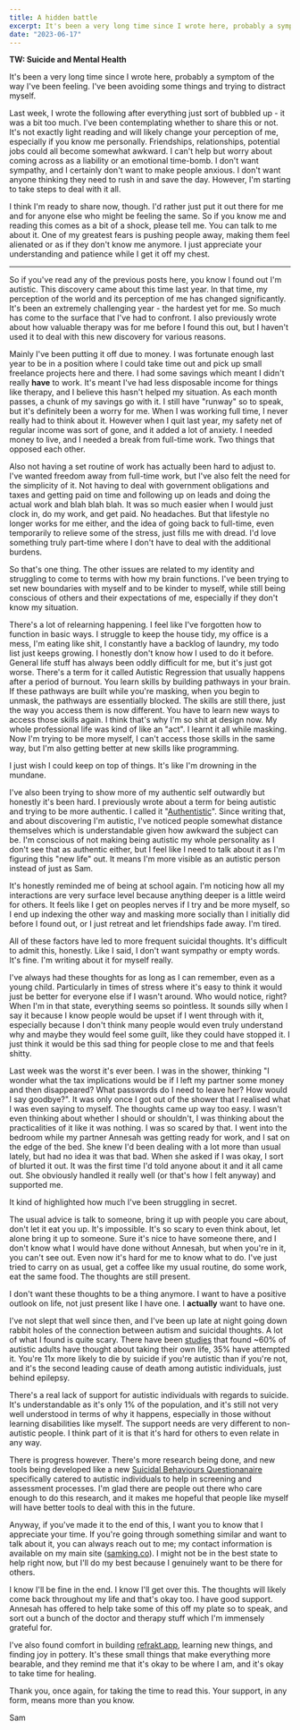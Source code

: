 ```yaml
---
title: A hidden battle
excerpt: It's been a very long time since I wrote here, probably a symptom of the way I've been feeling. I've been avoiding some things and trying to distract myself.
date: "2023-06-17"
---
```


**TW: Suicide and Mental Health**

It's been a very long time since I wrote here, probably a symptom of the way I've been feeling. I've been avoiding some things and trying to distract myself.

Last week, I wrote the following after everything just sort of bubbled up - it was a bit too much. I've been contemplating whether to share this or not. It's not exactly light reading and will likely change your perception of me, especially if you know me personally. Friendships, relationships, potential jobs could all become somewhat awkward. I can't help but worry about coming across as a liability or an emotional time-bomb. I don't want sympathy, and I certainly don't want to make people anxious. I don't want anyone thinking they need to rush in and save the day. However, I'm starting to take steps to deal with it all.

I think I'm ready to share now, though. I'd rather just put it out there for me and for anyone else who might be feeling the same. So if you know me and reading this comes as a bit of a shock, please tell me. You can talk to me about it. One of my greatest fears is pushing people away, making them feel alienated or as if they don't know me anymore. I just appreciate your understanding and patience while I get it off my chest.

---

So if you've read any of the previous posts here, you know I found out I'm autistic. This discovery came about this time last year. In that time, my perception of the world and its perception of me has changed significantly. It's been an extremely challenging year - the hardest yet for me. So much has come to the surface that I've had to confront. I also previously wrote about how valuable therapy was for me before I found this out, but I haven't used it to deal with this new discovery for various reasons.

Mainly I've been putting it off due to money. I was fortunate enough last year to be in a position where I could take time out and pick up small freelance projects here and there. I had some savings which meant I didn't really **have** to work. It's meant I've had less disposable income for things like therapy, and I believe this hasn't helped my situation. As each month passes, a chunk of my savings go with it. I still have "runway" so to speak, but it's definitely been a worry for me. When I was working full time, I never really had to think about it. However when I quit last year, my safety net of regular income was sort of gone, and it added a lot of anxiety. I needed money to live, and I needed a break from full-time work. Two things that opposed each other.

Also not having a set routine of work has actually been hard to adjust to. I've wanted freedom away from full-time work, but I've also felt the need for the simplicity of it. Not having to deal with government obligations and taxes and getting paid on time and following up on leads and doing the actual work and blah blah blah. It was so much easier when I would just clock in, do my work, and get paid. No headaches. But that lifestyle no longer works for me either, and the idea of going back to full-time, even temporarily to relieve some of the stress, just fills me with dread. I'd love something truly part-time where I don't have to deal with the additional burdens.

So that's one thing. The other issues are related to my identity and struggling to come to terms with how my brain functions. I've been trying to set new boundaries with myself and to be kinder to myself, while still being conscious of others and their expectations of me, especially if they don't know my situation.

There's a lot of relearning happening. I feel like I've forgotten how to function in basic ways. I struggle to keep the house tidy, my office is a mess, I'm eating like shit, I constantly have a backlog of laundry, my todo list just keeps growing. I honestly don't know how I used to do it before. General life stuff has always been oddly difficult for me, but it's just got worse. There's a term for it called Autistic Regression that usually happens after a period of burnout. You learn skills by building pathways in your brain. If these pathways are built while you're masking, when you begin to unmask, the pathways are essentially blocked. The skills are still there, just the way you access them is now different. You have to learn new ways to access those skills again. I think that's why I'm so shit at design now. My whole professional life was kind of like an "act". I learnt it all while masking. Now I'm trying to be more myself, I can't access those skills in the same way, but I'm also getting better at new skills like programming.

I just wish I could keep on top of things. It's like I'm drowning in the mundane.

I've also been trying to show more of my authentic self outwardly but honestly it's been hard. I previously wrote about a term for being autistic and trying to be more authentic. I called it "[Authentistic](/authentistic)". Since writing that, and about discovering I'm autistic, I've noticed people somewhat distance themselves which is understandable given how awkward the subject can be. I'm conscious of not making being autistic my whole personality as I don't see that as authentic either, but I feel like I need to talk about it as I'm figuring this "new life" out. It means I'm more visible as an autistic person instead of just as Sam.

It's honestly reminded me of being at school again. I'm noticing how all my interactions are very surface level because anything deeper is a little weird for others. It feels like I get on peoples nerves if I try and be more myself, so I end up indexing the other way and masking more socially than I initially did before I found out, or I just retreat and let friendships fade away. I'm tired.

All of these factors have led to more frequent suicidal thoughts. It's difficult to admit this, honestly. Like I said, I don't want sympathy or empty words. It's fine. I'm writing about it for myself really.

I've always had these thoughts for as long as I can remember, even as a young child. Particularly in times of stress where it's easy to think it would just be better for everyone else if I wasn't around. Who would notice, right? When I'm in that state, everything seems so pointless. It sounds silly when I say it because I know people would be upset if I went through with it, especially because I don't think many people would even truly understand why and maybe they would feel some guilt, like they could have stopped it. I just think it would be this sad thing for people close to me and that feels shitty.

Last week was the worst it's ever been. I was in the shower, thinking "I wonder what the tax implications would be if I left my partner some money and then disappeared? What passwords do I need to leave her? How would I say goodbye?". It was only once I got out of the shower that I realised what I was even saying to myself. The thoughts came up way too easy. I wasn't even thinking about whether I should or shouldn't, I was thinking about the practicalities of it like it was nothing. I was so scared by that. I went into the bedroom while my partner Annesah was getting ready for work, and I sat on the edge of the bed. She knew I'd been dealing with a lot more than usual lately, but had no idea it was that bad. When she asked if I was okay, I sort of blurted it out. It was the first time I'd told anyone about it and it all came out. She obviously handled it really well (or that's how I felt anyway) and supported me.

It kind of highlighted how much I've been struggling in secret.

The usual advice is talk to someone, bring it up with people you care about, don't let it eat you up. It's impossible. It's so scary to even think about, let alone bring it up to someone. Sure it's nice to have someone there, and I don't know what I would have done without Annesah, but when you're in it, you can't see out. Even now it's hard for me to know what to do. I've just tried to carry on as usual, get a coffee like my usual routine, do some work, eat the same food. The thoughts are still present.

I don't want these thoughts to be a thing anymore. I want to have a positive outlook on life, not just present like I have one. I **actually** want to have one.

I've not slept that well since then, and I've been up late at night going down rabbit holes of the connection between autism and suicidal thoughts. A lot of what I found is quite scary. There have been [studies](https://www.cambridge.org/core/journals/the-british-journal-of-psychiatry/article/autism-and-autistic-traits-in-those-who-died-by-suicide-in-england/04367C4DD9D8B4B3375A0D25C4764A54) that found ~60% of autistic adults have thought about taking their own life, 35% have attempted it. You're 11x more likely to die by suicide if you're autistic than if you're not, and it's the second leading cause of death among autistic individuals, just behind epilepsy.

There's a real lack of support for autistic individuals with regards to suicide. It's understandable as it's only 1% of the population, and it's still not very well understood in terms of why it happens, especially in those without learning disabilities like myself. The support needs are very different to non-autistic people. I think part of it is that it's hard for others to even relate in any way.

There is progress however. There's more research being done, and new tools being developed like a new [Suicidal Behaviours Questionanaire](https://molecularautism.biomedcentral.com/articles/10.1186/s13229-021-00449-3) specifically catered to autistic individuals to help in screening and assessment processes. I'm glad there are people out there who care enough to do this research, and it makes me hopeful that people like myself will have better tools to deal with this in the future.

Anyway, if you've made it to the end of this, I want you to know that I appreciate your time. If you're going through something similar and want to talk about it, you can always reach out to me; my contact information is available on my main site ([samking.co](https://samking.co)). I might not be in the best state to help right now, but I'll do my best because I genuinely want to be there for others.

I know I'll be fine in the end. I know I'll get over this. The thoughts will likely come back throughout my life and that's okay too. I have good support. Annesah has offered to help take some of this off my plate so to speak, and sort out a bunch of the doctor and therapy stuff which I'm immensely grateful for.

I've also found comfort in building [refrakt.app](https://refrakt.app), learning new things, and finding joy in pottery. It's these small things that make everything more bearable, and they remind me that it's okay to be where I am, and it's okay to take time for healing.

Thank you, once again, for taking the time to read this. Your support, in any form, means more than you know.

Sam
